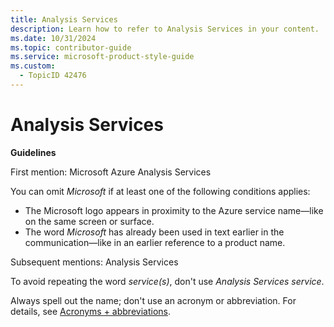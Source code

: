 ```yaml
---
title: Analysis Services
description: Learn how to refer to Analysis Services in your content.
ms.date: 10/31/2024
ms.topic: contributor-guide
ms.service: microsoft-product-style-guide
ms.custom:
  - TopicID 42476
---
```



# Analysis Services

**Guidelines**

First mention: Microsoft Azure Analysis Services

You can omit *Microsoft* if at least one of the following conditions applies:

- The Microsoft logo appears in proximity to the Azure service name—like on the same screen or surface.
- The word *Microsoft* has already been used in text earlier in the communication—like in an earlier reference to a product name.

Subsequent mentions: Analysis Services

To avoid repeating the word *service(s)*, don't use *Analysis Services service*.

Always spell out the name; don't use an acronym or abbreviation. For details, see [Acronyms + abbreviations](~\acronyms-and-abbreviations.md).

